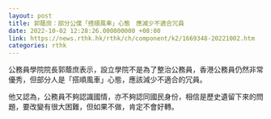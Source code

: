 ```yaml
---
layout: post
title: 郭蔭庶：部分公僕「搭順風車」心態　應減少不適合冗員
date: 2022-10-02 12:28:26.000000000 +08:00
link: https://news.rthk.hk/rthk/ch/component/k2/1669348-20221002.htm
categories: rthk
---
```


公務員學院院長郭蔭庶表示，設立學院不是為了整治公務員，香港公務員仍然非常優秀，但部分人是「搭順風車」心態，應該減少不適合的冗員。

他又認為，公務員不夠認識國情，亦不夠認同國民身份，相信是歷史遺留下來的問題，要改變有很大困難，但如果不做，肯定不會好轉。
